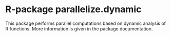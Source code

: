 # R-package parallelize.dynamic

This package performs parallel computations based on dynamic analysis of R functions. More information is given in the package documentation.
